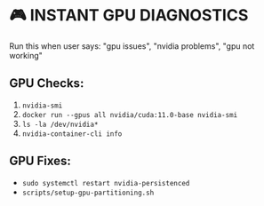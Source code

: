 
# 🎮 INSTANT GPU DIAGNOSTICS

Run this when user says: "gpu issues", "nvidia problems", "gpu not working"

## GPU Checks:
1. `nvidia-smi`
2. `docker run --gpus all nvidia/cuda:11.0-base nvidia-smi`
3. `ls -la /dev/nvidia*`
4. `nvidia-container-cli info`

## GPU Fixes:
- `sudo systemctl restart nvidia-persistenced`
- `scripts/setup-gpu-partitioning.sh`
